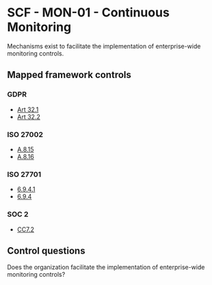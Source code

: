 # SCF - MON-01 - Continuous Monitoring
Mechanisms exist to facilitate the implementation of enterprise-wide monitoring controls.
## Mapped framework controls
### GDPR
- [Art 32.1](../gdpr/art32.md#Article-321)
- [Art 32.2](../gdpr/art32.md#Article-322)
  
### ISO 27002
- [A.8.15](../iso27002/a-8.md#a815)
- [A.8.16](../iso27002/a-8.md#a816)
  
### ISO 27701
- [6.9.4.1](../iso27701/6941.md)
- [6.9.4](../iso27701/694.md)
  
### SOC 2
- [CC7.2](../soc2/cc72.md)
  
## Control questions
Does the organization facilitate the implementation of enterprise-wide monitoring controls?
  